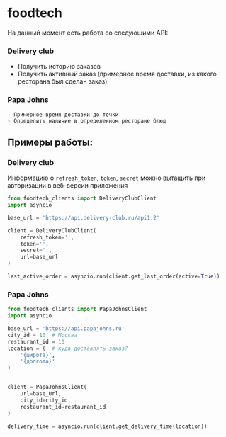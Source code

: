 # foodtech

На данный момент есть работа со следующими API:

### Delivery club
  - Получить историю заказов
  - Получить активный заказ (примерное время доставки, из какого ресторана был сделан заказ)

### Papa Johns
    - Примерное время доставки до точки
    - Определить наличие в определенном ресторане блюд


## Примеры работы:

### Delivery club

Информацию о `refresh_token`, `token`, `secret` можно вытащить при авторизации в веб-версии приложения

```python
from foodtech_clients import DeliveryClubClient
import asyncio

base_url = 'https://api.delivery-club.ru/api1.2'

client = DeliveryClubClient(
    refresh_token='',
    token='',
    secret='',
    url=base_url
)

last_active_order = asyncio.run(client.get_last_order(active=True))
```

### Papa Johns

```python
from foodtech_clients import PapaJohnsClient
import asyncio

base_url = 'https://api.papajohns.ru'
city_id = 10  # Москва
restaurant_id = 10
location = (  # куда доставлять заказ?
    '{широта}',
    '{долгота}'
)


client = PapaJohnsClient(
    url=base_url,
    city_id=city_id,
    restaurant_id=restaurant_id
)

delivery_time = asyncio.run(client.get_delivery_time(location))

```